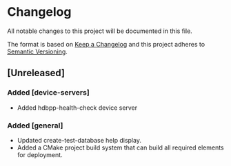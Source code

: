 # Changelog

All notable changes to this project will be documented in this file.

The format is based on [Keep a Changelog](http://keepachangelog.com/en/1.0.0/)
and this project adheres to [Semantic Versioning](http://semver.org/spec/v2.0.0.html).

## [Unreleased]

### Added [device-servers]

* Added hdbpp-health-check device server

### Added [general]

* Updated create-test-database help display.
* Added a CMake project build system that can build all required elements for deployment.
